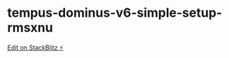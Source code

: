 # tempus-dominus-v6-simple-setup-rmsxnu

[Edit on StackBlitz ⚡️](https://stackblitz.com/edit/tempus-dominus-v6-simple-setup-rmsxnu)